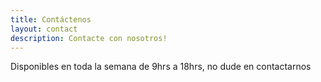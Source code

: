```yaml
---
title: Contáctenos
layout: contact
description: Contacte con nosotros!
---
```


Disponibles en toda la semana de 9hrs a 18hrs, no dude en contactarnos
